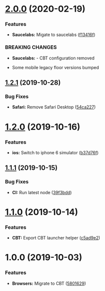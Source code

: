 # [2.0.0](https://github.com/ideal-postcodes/supported-browsers/compare/1.2.1...2.0.0) (2020-02-19)


### Features

* **Saucelabs:** Migate to saucelabs ([f13416f](https://github.com/ideal-postcodes/supported-browsers/commit/f13416f))


### BREAKING CHANGES

* **Saucelabs:** - CBT configuration removed
- Some mobile legacy floor versions bumped

## [1.2.1](https://github.com/ideal-postcodes/supported-browsers/compare/1.2.0...1.2.1) (2019-10-28)


### Bug Fixes

* **Safari:** Remove Safari Desktop ([54ca227](https://github.com/ideal-postcodes/supported-browsers/commit/54ca227))

# [1.2.0](https://github.com/ideal-postcodes/supported-browsers/compare/1.1.1...1.2.0) (2019-10-16)


### Features

* **ios:** Switch to iphone 6 simulator ([b37d76f](https://github.com/ideal-postcodes/supported-browsers/commit/b37d76f))

## [1.1.1](https://github.com/ideal-postcodes/supported-browsers/compare/1.1.0...1.1.1) (2019-10-15)


### Bug Fixes

* **CI:** Run latest node ([39f3bdd](https://github.com/ideal-postcodes/supported-browsers/commit/39f3bdd))

# [1.1.0](https://github.com/ideal-postcodes/supported-browsers/compare/1.0.0...1.1.0) (2019-10-14)


### Features

* **CBT:** Export CBT launcher helper ([c5ad9e2](https://github.com/ideal-postcodes/supported-browsers/commit/c5ad9e2))

# 1.0.0 (2019-10-03)


### Features

* **Browsers:** Migrate to CBT ([5801629](https://github.com/ideal-postcodes/supported-browsers/commit/5801629))
